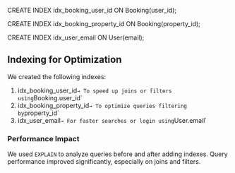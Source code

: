 
CREATE INDEX idx_booking_user_id ON Booking(user_id);

CREATE INDEX idx_booking_property_id ON Booking(property_id);

CREATE INDEX idx_user_email ON User(email);
  
  ## Indexing for Optimization

We created the following indexes:

1. idx_booking_user_id` → To speed up joins or filters using `Booking.user_id`
2. idx_booking_property_id` → To optimize queries filtering by `property_id`
3. idx_user_email` → For faster searches or login using `User.email`

### Performance Impact

We used `EXPLAIN` to analyze queries before and after adding indexes.
Query performance improved significantly, especially on joins and filters.
